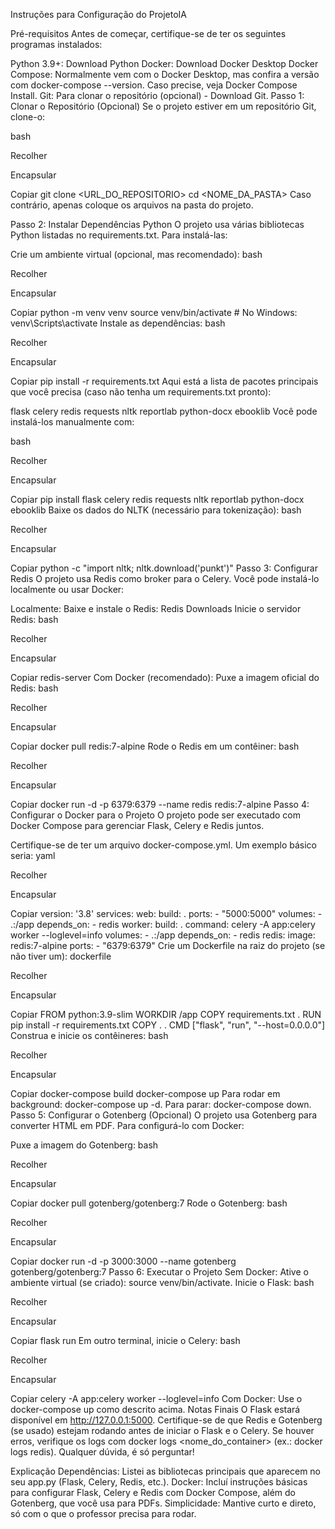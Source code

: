 Instruções para Configuração do ProjetoIA

Pré-requisitos
Antes de começar, certifique-se de ter os seguintes programas instalados:

Python 3.9+: Download Python
Docker: Download Docker Desktop
Docker Compose: Normalmente vem com o Docker Desktop, mas confira a versão com docker-compose --version. Caso precise, veja Docker Compose Install.
Git: Para clonar o repositório (opcional) - Download Git.
Passo 1: Clonar o Repositório (Opcional)
Se o projeto estiver em um repositório Git, clone-o:

bash

Recolher

Encapsular

Copiar
git clone <URL_DO_REPOSITORIO>
cd <NOME_DA_PASTA>
Caso contrário, apenas coloque os arquivos na pasta do projeto.

Passo 2: Instalar Dependências Python
O projeto usa várias bibliotecas Python listadas no requirements.txt. Para instalá-las:

Crie um ambiente virtual (opcional, mas recomendado):
bash

Recolher

Encapsular

Copiar
python -m venv venv
source venv/bin/activate  # No Windows: venv\Scripts\activate
Instale as dependências:
bash

Recolher

Encapsular

Copiar
pip install -r requirements.txt
Aqui está a lista de pacotes principais que você precisa (caso não tenha um requirements.txt pronto):

flask
celery
redis
requests
nltk
reportlab
python-docx
ebooklib
Você pode instalá-los manualmente com:

bash

Recolher

Encapsular

Copiar
pip install flask celery redis requests nltk reportlab python-docx ebooklib
Baixe os dados do NLTK (necessário para tokenização):
bash

Recolher

Encapsular

Copiar
python -c "import nltk; nltk.download('punkt')"
Passo 3: Configurar Redis
O projeto usa Redis como broker para o Celery. Você pode instalá-lo localmente ou usar Docker:

Localmente:
Baixe e instale o Redis: Redis Downloads
Inicie o servidor Redis:
bash

Recolher

Encapsular

Copiar
redis-server
Com Docker (recomendado):
Puxe a imagem oficial do Redis:
bash

Recolher

Encapsular

Copiar
docker pull redis:7-alpine
Rode o Redis em um contêiner:
bash

Recolher

Encapsular

Copiar
docker run -d -p 6379:6379 --name redis redis:7-alpine
Passo 4: Configurar o Docker para o Projeto
O projeto pode ser executado com Docker Compose para gerenciar Flask, Celery e Redis juntos.

Certifique-se de ter um arquivo docker-compose.yml. Um exemplo básico seria:
yaml

Recolher

Encapsular

Copiar
version: '3.8'
services:
  web:
    build: .
    ports:
      - "5000:5000"
    volumes:
      - .:/app
    depends_on:
      - redis
  worker:
    build: .
    command: celery -A app:celery worker --loglevel=info
    volumes:
      - .:/app
    depends_on:
      - redis
  redis:
    image: redis:7-alpine
    ports:
      - "6379:6379"
Crie um Dockerfile na raiz do projeto (se não tiver um):
dockerfile

Recolher

Encapsular

Copiar
FROM python:3.9-slim
WORKDIR /app
COPY requirements.txt .
RUN pip install -r requirements.txt
COPY . .
CMD ["flask", "run", "--host=0.0.0.0"]
Construa e inicie os contêineres:
bash

Recolher

Encapsular

Copiar
docker-compose build
docker-compose up
Para rodar em background: docker-compose up -d.
Para parar: docker-compose down.
Passo 5: Configurar o Gotenberg (Opcional)
O projeto usa Gotenberg para converter HTML em PDF. Para configurá-lo com Docker:

Puxe a imagem do Gotenberg:
bash

Recolher

Encapsular

Copiar
docker pull gotenberg/gotenberg:7
Rode o Gotenberg:
bash

Recolher

Encapsular

Copiar
docker run -d -p 3000:3000 --name gotenberg gotenberg/gotenberg:7
Passo 6: Executar o Projeto
Sem Docker:
Ative o ambiente virtual (se criado): source venv/bin/activate.
Inicie o Flask:
bash

Recolher

Encapsular

Copiar
flask run
Em outro terminal, inicie o Celery:
bash

Recolher

Encapsular

Copiar
celery -A app:celery worker --loglevel=info
Com Docker: Use o docker-compose up como descrito acima.
Notas Finais
O Flask estará disponível em http://127.0.0.1:5000.
Certifique-se de que Redis e Gotenberg (se usado) estejam rodando antes de iniciar o Flask e o Celery.
Se houver erros, verifique os logs com docker logs <nome_do_container> (ex.: docker logs redis).
Qualquer dúvida, é só perguntar!

Explicação
Dependências: Listei as bibliotecas principais que aparecem no seu app.py (Flask, Celery, Redis, etc.).
Docker: Incluí instruções básicas para configurar Flask, Celery e Redis com Docker Compose, além do Gotenberg, que você usa para PDFs.
Simplicidade: Mantive curto e direto, só com o que o professor precisa para rodar.
